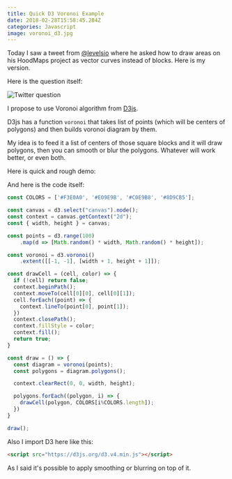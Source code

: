 ```yaml
---
title: Quick D3 Voronoi Example
date: 2018-02-28T15:58:45.284Z
categories: Javascript
image: voronoi_d3.jpg
---
```


Today I saw a tweet from [@levelsio](https://twitter.com/levelsio/status/968759873268797440) where he asked how to draw areas on his HoodMaps project as vector curves instead of blocks. Here is my version.

Here is the question itself:

![Twitter question](/pieter_question.png)

I propose to use Voronoi algorithm from [D3js](https://d3js.org/).

D3js has a function `voronoi` that takes list of points (which will be centers of polygons) and then builds voronoi diagram by them.

My idea is to feed it a list of centers of those square blocks and it will draw polygons, then you can smooth or blur the polygons. Whatever will work better, or even both.

Here is quick and rough demo:

<canvas style="width: 100%; border-radius: 4px; cursor: pointer" width="1920" height="1080"></canvas>
<script src="https://d3js.org/d3.v4.min.js"></script>

<script>
  const COLORS = ['#F3E0A0', '#E09E9B', '#C0E9B8', '#8D9CB5'];

  const canvas = d3.select('canvas').node();
  const context = canvas.getContext('2d');
  const { width, height } = canvas;

  const points = d3.range(100)
      .map(d => [Math.random() * width, Math.random() * height]);

  const voronoi = d3.voronoi()
      .extent([[-1, -1], [width + 1, height + 1]]);

  const drawCell = (cell, color) => {
    if (!cell) return false;
    context.beginPath();
    context.moveTo(cell[0][0], cell[0][1]);
    cell.forEach((point) => {
      context.lineTo(point[0], point[1]);
    })
    context.closePath();
    context.fillStyle = color;
    context.fill();
    return true;
  }

  const draw = () => {
    const diagram = voronoi(points);
    const polygons = diagram.polygons();

    context.clearRect(0, 0, width, height);

    polygons.forEach((polygon, i) => {
      drawCell(polygon, COLORS[i%COLORS.length]);
    })
  }

  draw();
</script>

And here is the code itself:

```js
const COLORS = ['#F3E0A0', '#E09E9B', '#C0E9B8', '#8D9CB5'];

const canvas = d3.select("canvas").node();
const context = canvas.getContext("2d");
const { width, height } = canvas;

const points = d3.range(100)
    .map(d => [Math.random() * width, Math.random() * height]);

const voronoi = d3.voronoi()
    .extent([[-1, -1], [width + 1, height + 1]]);

const drawCell = (cell, color) => {
  if (!cell) return false;
  context.beginPath();
  context.moveTo(cell[0][0], cell[0][1]);
  cell.forEach((point) => {
    context.lineTo(point[0], point[1]);
  })
  context.closePath();
  context.fillStyle = color;
  context.fill();
  return true;
}

const draw = () => {
  const diagram = voronoi(points);
  const polygons = diagram.polygons();

  context.clearRect(0, 0, width, height);

  polygons.forEach((polygon, i) => {
    drawCell(polygon, COLORS[i%COLORS.length]);
  })
}

draw();
```

Also I import D3 here like this:

```html
<script src="https://d3js.org/d3.v4.min.js"></script>
```

As I said it's possible to apply smoothing or blurring on top of it.
